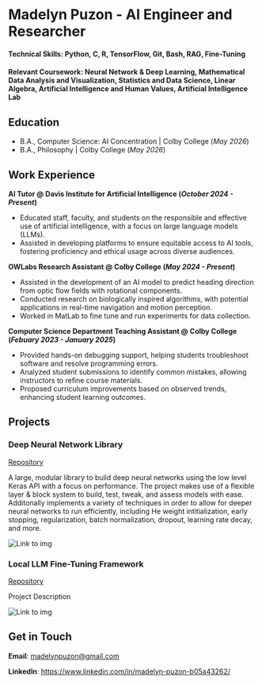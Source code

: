 # Madelyn Puzon - AI Engineer and Researcher

#### **Technical Skills**: Python, C, R, TensorFlow, Git, Bash, RAG, Fine-Tuning
#### **Relevant Coursework**: Neural Network & Deep Learning, Mathematical Data Analysis and Visualization, Statistics and Data Science, Linear Algebra, Artificial Intelligence and Human Values, Artificial Intelligence Lab

## Education	 			        		
- B.A., Computer Science: AI Concentration | Colby College (_May 2026_)
- B.A., Philosophy | Colby College (_May 2026_)

## Work Experience
**AI Tutor @ Davis Institute for Artificial Intelligence (_October 2024 - Present_)**
- Educated staff, faculty, and students on the responsible and effective use of artificial intelligence, with a focus on large language models (LLMs). 
- Assisted in developing platforms to ensure equitable access to AI tools, fostering proficiency and ethical usage across diverse audiences.

**OWLabs Research Assistant @ Colby College (_May 2024 - Present_)**
- Assisted in the development of an AI model to predict heading direction from optic flow fields with rotational components.
- Conducted research on biologically inspired algorithms, with potential applications in real-time navigation and motion perception.
- Worked in MatLab to fine tune and run experiments for data collection.

**Computer Science Department Teaching Assistant @ Colby College (_Febuary 2023 - January 2025_)** 
- Provided hands-on debugging support, helping students troubleshoot software and resolve programming errors.
- Analyzed student submissions to identify common mistakes, allowing instructors to refine course materials.
- Proposed curriculum improvements based on observed trends, enhancing student learning outcomes.

## Projects
### Deep Neural Network Library
[Repository](https://github.com/mkPuzon/Portfolio)

A large, modular library to build deep neural networks using the low level Keras API with a focus on performance. The project makes use of a flexible layer & block system to build, test, tweak, and assess models with ease. Additonally implements a variety of techniques in order to allow for deeper neural networks to run efficiently, including He weight intitialization, early stopping, regularization, batch normalization, dropout, learning rate decay, and more.

![Link to img](/path/to/img.jpg)

### Local LLM Fine-Tuning Framework
[Repository](https://github.com/mkPuzon/Portfolio)

Project Description

![Link to img](/path/to/img.jpg)

## Get in Touch
**Email**: madelynpuzon@gmail.com

**LinkedIn**: https://www.linkedin.com/in/madelyn-puzon-b05a43262/

